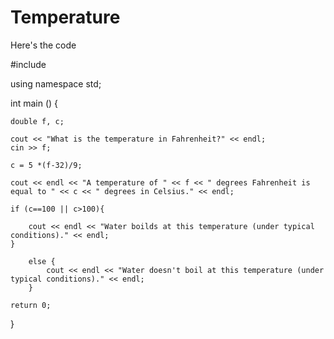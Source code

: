 # Temperature
Here's the code

  #include <iostream>

  using namespace std;
  
  int main () {
  	
  	double f, c;
  
  	cout << "What is the temperature in Fahrenheit?" << endl;
  	cin >> f;
  
  	c = 5 *(f-32)/9;
  
  	cout << endl << "A temperature of " << f << " degrees Fahrenheit is equal to " << c << " degrees in Celsius." << endl;
  
  	if (c==100 || c>100){
  		
  		cout << endl << "Water boilds at this temperature (under typical conditions)." << endl;
  	}
  
  		else {	
  			cout << endl << "Water doesn't boil at this temperature (under typical conditions)." << endl;
  		}
  
  	return 0;
  }
